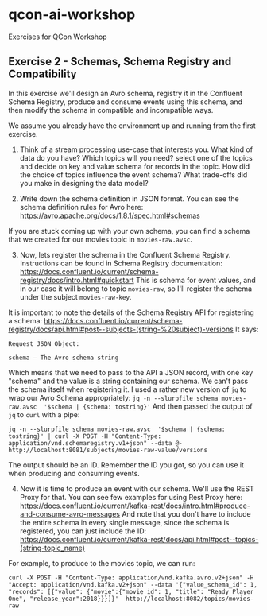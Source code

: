# qcon-ai-workshop
Exercises for QCon Workshop

## Exercise 2 - Schemas, Schema Registry and Compatibility
In this exercise we'll design an Avro schema, registry it in the Confluent Schema Registry, produce and consume events using this schema, and then modify the schema in compatible and incompatible ways.

We assume you already have the environment up and running from the first exercise.

1. Think of a stream processing use-case that interests you. What kind of data do you have? Which topics will you need? select one of the topics and decide on key and value schema for records in the topic. How did the choice of topics influence the event schema? What trade-offs did you make in designing the data model?

2. Write down the schema definition in JSON format. You can see the schema definition rules for Avro here: https://avro.apache.org/docs/1.8.1/spec.html#schemas

If you are stuck coming up with your own schema, you can find a schema that we created for our movies topic in `movies-raw.avsc`.

3. Now, lets register the schema in the Confluent Schema Registry. 
Instructions can be found in Schema Registry documentation: https://docs.confluent.io/current/schema-registry/docs/intro.html#quickstart
This is schema for event values, and in our case it will belong to topic `movies-raw`, so I'll register the schema under the subject `movies-raw-key`.

It is important to note the details of the Schema Registry API for registering a schema: https://docs.confluent.io/current/schema-registry/docs/api.html#post--subjects-(string-%20subject)-versions
It says:
```
Request JSON Object:
 	
schema – The Avro schema string
```
Which means that we need to pass to the API a JSON record, with one key "schema" and the value is a string containing our schema.
We can't pass the schema itself when registering it.
I used a rather new version of `jq` to wrap our Avro Schema appropriately: `jq -n --slurpfile schema movies-raw.avsc  '$schema | {schema: tostring}'`
And then passed the output of `jq` to `curl` with a pipe:
```
jq -n --slurpfile schema movies-raw.avsc  '$schema | {schema: tostring}' | curl -X POST -H "Content-Type: application/vnd.schemaregistry.v1+json" --data @- http://localhost:8081/subjects/movies-raw-value/versions
```

The output should be an ID. Remember the ID you got, so you can use it when producing and consuming events.

4. Now it is time to produce an event with our schema. We'll use the REST Proxy for that. 
You can see few examples for using Rest Proxy here: https://docs.confluent.io/current/kafka-rest/docs/intro.html#produce-and-consume-avro-messages
And note that you don't have to include the entire schema in every single message, since the schema is registered, you can just include the ID: https://docs.confluent.io/current/kafka-rest/docs/api.html#post--topics-(string-topic_name)

For example, to produce to the movies topic, we can run:
```
curl -X POST -H "Content-Type: application/vnd.kafka.avro.v2+json" -H "Accept: application/vnd.kafka.v2+json" --data '{"value_schema_id": 1, "records": [{"value": {"movie":{"movie_id": 1, "title": "Ready Player One", "release_year":2018}}}]}'  http://localhost:8082/topics/movies-raw
```

